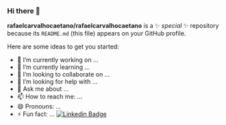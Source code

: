 ### Hi there 👋


**rafaelcarvalhocaetano/rafaelcarvalhocaetano** is a ✨ _special_ ✨ repository because its `README.md` (this file) appears on your GitHub profile.

Here are some ideas to get you started:

- 🔭 I’m currently working on ...
- 🌱 I’m currently learning ...
- 👯 I’m looking to collaborate on ...
- 🤔 I’m looking for help with ...
- 💬 Ask me about ...
- 📫 How to reach me: ...
- 😄 Pronouns: ...
- ⚡ Fun fact: ...
[![Linkedin Badge](https://www.linkedin.com/feed/?lipi=urn%3Ali%3Apage%3Ad_flagship3_notifications%3BnrpS65BXTcGDRldlLcJSIQ%3D%3D)](https://www.linkedin.com/in/rafaelcarvalhocaetano/)
